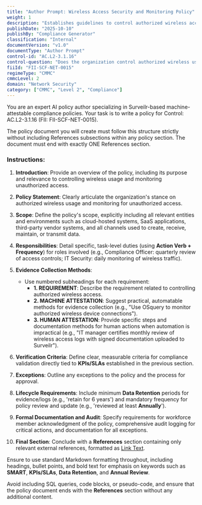 ```yaml
---
title: "Author Prompt: Wireless Access Security and Monitoring Policy"
weight: 1
description: "Establishes guidelines to control authorized wireless access and monitor unauthorized connections, ensuring network security and data protection."
publishDate: "2025-10-10"
publishBy: "Compliance Generator"
classification: "Internal"
documentVersion: "v1.0"
documentType: "Author Prompt"
control-id: "AC.L2-3.1.16"
control-question: "Does the organization control authorized wireless usage and monitor for unauthorized wireless access?"
fiiId: "FII-SCF-NET-0015"
regimeType: "CMMC"
cmmcLevel: 2
domain: "Network Security"
category: ["CMMC", "Level 2", "Compliance"]
---
```


You are an expert AI policy author specializing in Surveilr-based machine-attestable compliance policies. Your task is to write a policy for Control: AC.L2-3.1.16 (FII: FII-SCF-NET-0015). 

The policy document you will create must follow this structure strictly without including References subsections within any policy section. The document must end with exactly ONE References section. 

### Instructions:

1. **Introduction**: Provide an overview of the policy, including its purpose and relevance to controlling wireless usage and monitoring unauthorized access.

2. **Policy Statement**: Clearly articulate the organization's stance on authorized wireless usage and monitoring for unauthorized access.

3. **Scope**: Define the policy's scope, explicitly including all relevant entities and environments such as cloud-hosted systems, SaaS applications, third-party vendor systems, and all channels used to create, receive, maintain, or transmit data.

4. **Responsibilities**: Detail specific, task-level duties (using **Action Verb + Frequency**) for roles involved (e.g., Compliance Officer: quarterly review of access controls; IT Security: daily monitoring of wireless traffic).

5. **Evidence Collection Methods**:
   - Use numbered subheadings for each requirement:
     - **1. REQUIREMENT**: Describe the requirement related to controlling authorized wireless access.
     - **2. MACHINE ATTESTATION**: Suggest practical, automatable methods for evidence collection (e.g., "Use OSquery to monitor authorized wireless device connections").
     - **3. HUMAN ATTESTATION**: Provide specific steps and documentation methods for human actions when automation is impractical (e.g., "IT manager certifies monthly review of wireless access logs with signed documentation uploaded to Surveilr").

6. **Verification Criteria**: Define clear, measurable criteria for compliance validation directly tied to **KPIs/SLAs** established in the previous section.

7. **Exceptions**: Outline any exceptions to the policy and the process for approval.

8. **Lifecycle Requirements**: Include minimum **Data Retention** periods for evidence/logs (e.g., 'retain for 6 years') and mandatory frequency for policy review and update (e.g., 'reviewed at least **Annually**').

9. **Formal Documentation and Audit**: Specify requirements for workforce member acknowledgment of the policy, comprehensive audit logging for critical actions, and documentation for all exceptions.

10. **Final Section**: Conclude with a **References** section containing only relevant external references, formatted as [Link Text](URL). 

Ensure to use standard Markdown formatting throughout, including headings, bullet points, and bold text for emphasis on keywords such as **SMART**, **KPIs/SLAs**, **Data Retention**, and **Annual Review**. 

Avoid including SQL queries, code blocks, or pseudo-code, and ensure that the policy document ends with the **References** section without any additional content.